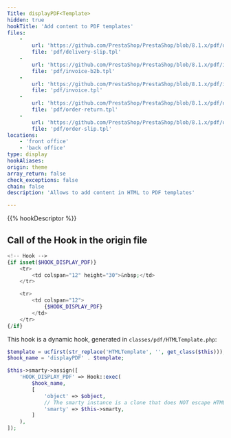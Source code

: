 ```yaml
---
Title: displayPDF<Template>
hidden: true
hookTitle: 'Add content to PDF templates'
files:
    - 
        url: 'https://github.com/PrestaShop/PrestaShop/blob/8.1.x/pdf/delivery-slip.tpl'
        file: 'pdf/delivery-slip.tpl'
    - 
        url: 'https://github.com/PrestaShop/PrestaShop/blob/8.1.x/pdf/invoice-b2b.tpl'
        file: 'pdf/invoice-b2b.tpl'
    - 
        url: 'https://github.com/PrestaShop/PrestaShop/blob/8.1.x/pdf/invoice.tpl'
        file: 'pdf/invoice.tpl'
    - 
        url: 'https://github.com/PrestaShop/PrestaShop/blob/8.1.x/pdf/order-return.tpl'
        file: 'pdf/order-return.tpl'
    - 
        url: 'https://github.com/PrestaShop/PrestaShop/blob/8.1.x/pdf/order-slip.tpl'
        file: 'pdf/order-slip.tpl'
locations:
    - 'front office'
    - 'back office'
type: display
hookAliases:
origin: theme
array_return: false
check_exceptions: false
chain: false
description: 'Allows to add content in HTML to PDF templates'

---
```


{{% hookDescriptor %}}

## Call of the Hook in the origin file

```php
<!-- Hook -->
{if isset($HOOK_DISPLAY_PDF)}
    <tr>
        <td colspan="12" height="30">&nbsp;</td>
    </tr>

    <tr>
        <td colspan="12">
            {$HOOK_DISPLAY_PDF}
        </td>
    </tr>
{/if}
```

This hook is a dynamic hook, generated in `classes/pdf/HTMLTemplate.php`: 

```php
$template = ucfirst(str_replace('HTMLTemplate', '', get_class($this)));
$hook_name = 'displayPDF' . $template;

$this->smarty->assign([
    'HOOK_DISPLAY_PDF' => Hook::exec(
        $hook_name,
        [
            'object' => $object,
            // The smarty instance is a clone that does NOT escape HTML
            'smarty' => $this->smarty,
        ]
    ),
]);
```